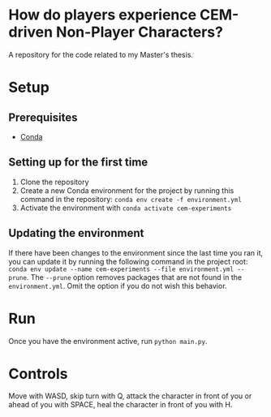 # How do players experience CEM-driven Non-Player Characters?
A repository for the code related to my Master's thesis.

# Setup
## Prerequisites
- [Conda](https://conda.io/projects/conda/en/latest/index.html)

## Setting up for the first time
1. Clone the repository
2. Create a new Conda environment for the project by running this command in the repository: `conda env create -f environment.yml`
3. Activate the environment with `conda activate cem-experiments`

## Updating the environment
If there have been changes to the environment since the last time you ran it, you can update it by running the following command in the project root: `conda env update --name cem-experiments --file environment.yml --prune`. The `--prune` option removes packages that are not found in the `environment.yml`. Omit the option if you do not wish this behavior.

# Run
Once you have the environment active, run `python main.py`.

# Controls
Move with WASD, skip turn with Q, attack the character in front of you or ahead of you with SPACE, heal the character in front of you with H.